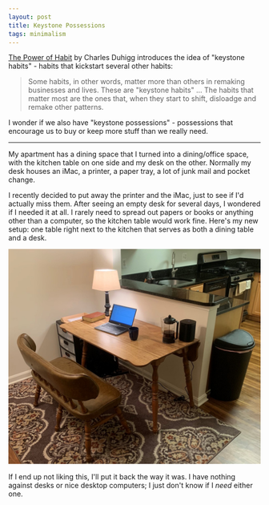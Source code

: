 ```yaml
---
layout: post
title: Keystone Possessions
tags: minimalism
---
```


[The Power of Habit](https://www.barnesandnoble.com/w/the-power-of-habit-charles-duhigg/1103588638?ean=9780812981605#/) by Charles Duhigg introduces the idea of "keystone habits" - habits that kickstart several other habits:

> Some habits, in other words, matter more than others in remaking businesses and lives. These are "keystone habits" ... The habits that matter most are the ones that, when they start to shift, disloadge and remake other patterns.

I wonder if we also have "keystone possessions" - possessions that encourage us to buy or keep more stuff than we really need.

---

My apartment has a dining space that I turned into a dining/office space, with the kitchen table on one side and my desk on the other. Normally my desk houses an iMac, a printer, a paper tray, a lot of junk mail and pocket change.

I recently decided to put away the printer and the iMac, just to see if I'd actually miss them. After seeing an empty desk for several days, I wondered if I needed it at all. I rarely need to spread out papers or books or anything other than a computer, so the kitchen table would work fine. Here's my new setup: one table right next to the kitchen that serves as both a dining table and a desk.

![kitchen desk](/assets/kitchen-desk.jpeg)

If I end up not liking this, I'll put it back the way it was. I have nothing against desks or nice desktop computers; I just don't know if I _need_ either one.
